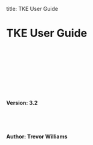 title: TKE User Guide

# TKE User Guide

<br><br><br><br><br><br><br>

#### Version: 3.2

<br><br>

#### Author: Trevor Williams